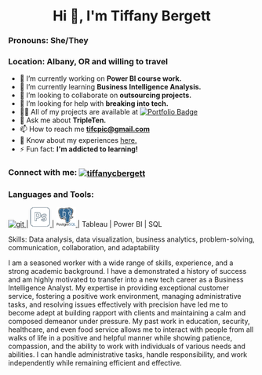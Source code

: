 <h1 align="center">Hi 👋, I'm Tiffany Bergett</h1>
<h3 align="left">Pronouns: She/They </h3>
<h3 align="left">Location: Albany, OR and willing to travel</h3>

- 🔭 I’m currently working on **Power BI course work.**
- 🌱 I’m currently learning **Business Intelligence Analysis.**
- 👯 I’m looking to collaborate on **outsourcing projects.**
- 🤝 I’m looking for help with **breaking into tech.**
- 👨‍💻 All of my projects are available at [![Portfolio Badge](https://img.shields.io/badge/portfolio-web-blue?style=flat&link=https://github.com/Tiffany-Bergett/Data_projects_TripleTen/)](https://github.com/Tiffany-Bergett/Data_projects_TripleTen/) 
- 💬 Ask me about **TripleTen.**
- 📫 How to reach me **tifcpic@gmail.com**
- 📄 Know about my experiences <a href='https://docs.google.com/document/d/14roiaExn3BnWvwgDC67wgTCAyJsd6_l0oQvsh9w52dE/edit?usp=sharing ' target=_blank><u>here</u>.</a>
- ⚡ Fun fact: **I'm addicted to learning!**

<h3 align="left">Connect with me:
<a href="https://linkedin.com/in/tiffanycbergett" target="blank"><img align="center" src="https://raw.githubusercontent.com/rahuldkjain/github-profile-readme-generator/master/src/images/icons/Social/linked-in-alt.svg" alt="tiffanycbergett" height="30" width="40" /></a>
</h3>

<h3 align="left">Languages and Tools:</h3>
<p align="left"> <a href="https://git-scm.com/" target="_blank" rel="noreferrer"> <img src="https://www.vectorlogo.zone/logos/git-scm/git-scm-icon.svg" alt="git" width="40" height="40"/> </a> | <a href="https://www.photoshop.com/en" target="_blank" rel="noreferrer"> <img src="https://raw.githubusercontent.com/devicons/devicon/master/icons/photoshop/photoshop-line.svg" alt="photoshop" width="40" height="40"/> </a> 
 | <a href="https://www.postgresql.org" target="_blank" rel="noreferrer"> <img src="https://raw.githubusercontent.com/devicons/devicon/master/icons/postgresql/postgresql-original-wordmark.svg" alt="postgresql" width="40" height="40"/> </a> | Tableau | Power BI | SQL</p>

 <p align='left'> Skills: Data analysis, data visualization, business analytics, problem-solving, communication, collaboration, and adaptability</p>

<p align='left'>I am a seasoned worker with a wide range of skills, experience, and a strong academic background. I have a demonstrated a history of success and am highly motivated to transfer into a new tech career as a Business Intelligence Analyst. My expertise in providing exceptional customer service, fostering a positive work environment, managing administrative tasks, and resolving issues effectively with precision have led me to become adept at building rapport with clients and maintaining a calm and composed demeanor under pressure. My past work in education, security, healthcare, and even food service allows me to interact with people from all walks of life in a positive and helpful manner while showing patience, compassion, and the ability to work with individuals of various needs and abilities. I can handle administrative tasks, handle responsibility, and work independently while remaining efficient and effective.</p>
